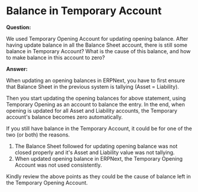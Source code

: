 
# Balance in Temporary Account



**Question:**


We used Temporary Opening Account for updating opening balance. After having update balance in all the Balance Sheet account, there is still some balance in Temporary Account? What is the cause of this balance, and how to make balance in this account to zero?


**Answer:**


When updating an opening balances in ERPNext, you have to first ensure that Balance Sheet in the previous system is tallying (Asset = Liability).


Then you start updating the opening balances for above statement, using Temporary Opening as an account to balance the entry. In the end, when opening is updated for all Asset and Liability accounts, the Temporary account's balance becomes zero automatically.


If you still have balance in the Temporary Account, it could be for one of the two (or both) the reasons.


1. The Balance Sheet followed for updating opening balance was not closed properly and it's Asset and Liability value was not tallying.
2. When updated opening balance in ERPNext, the Temporary Opening Account was not used consistently.


Kindly review the above points as they could be the cause of balance left in the Temporary Opening Account.




